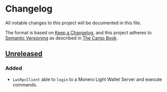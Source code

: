# Changelog

All notable changes to this project will be documented in this file.

The format is based on [Keep a Changelog](https://keepachangelog.com/en/1.0.0/),
and this project adheres to [Semantic Versioning](https://semver.org/spec/v2.0.0.html) as described in [The Cargo Book](https://doc.rust-lang.org/cargo/reference/manifest.html#the-version-field).

## [Unreleased]

### Added

- `LwsRpcClient` able to `login` to a Monero Light Wallet Server and execute commands.

[Unreleased]: https://github.com/monero-rs/monero-lws/compare/v0.1.0...HEAD
[0.1.0]: https://github.com/monero-rs/monero-lws/releases/tag/v0.1.0
